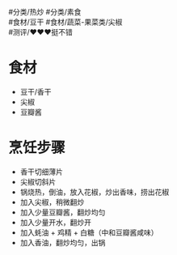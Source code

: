 #分类/热炒 #分类/素食  
#食材/豆干 #食材/蔬菜-果菜类/尖椒  
#测评/❤️❤️❤️挺不错  

# 食材
- 豆干/香干
- 尖椒
- 豆瓣酱
 
# 烹饪步骤
- 香干切细薄片
- 尖椒切斜片
- 锅烧热，倒油，放入花椒，炒出香味，捞出花椒
- 加入尖椒，稍微翻炒
- 加入少量豆瓣酱，翻炒均匀
- 加入少量开水，翻炒开
- 加入蚝油 + 鸡精 + 白糖（中和豆瓣酱咸味）
- 加入香油，翻炒均匀，出锅